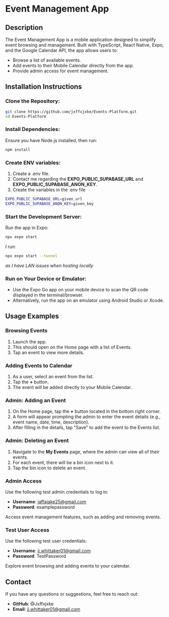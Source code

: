 # Event Management App

## Description

The Event Management App is a mobile application designed to simplify event browsing and management. Built with TypeScript, React Native, Expo, and the Google Calendar API, the app allows users to:

- Browse a list of available events.
- Add events to their Mobile Calendar directly from the app.
- Provide admin access for event management.

## Installation Instructions

### Clone the Repository:
```bash
git clone https://github.com/jxffxjxke/Events-Platform.git
cd Events-Platform

```

### Install Dependencies:
Ensure you have Node.js installed, then run:
```bash
npm install
```

### Create ENV variables:
1. Create a .env file.
2. Contact me regarding the **EXPO_PUBLIC_SUPABASE_URL** and **EXPO_PUBLIC_SUPABASE_ANON_KEY**.
3. Create the variables in the .env file
```bash
EXPO_PUBLIC_SUPABASE_URL=given_url
EXPO_PUBLIC_SUPABASE_ANON_KEY=given_key
```

### Start the Development Server:
Run the app in Expo:
```bash
npx expo start
```

_I run:_
```bash
npx expo start --tunnel
```
_as I have LAN issues when hosting locally_

### Run on Your Device or Emulator:
- Use the Expo Go app on your mobile device to scan the QR code displayed in the terminal/browser.
- Alternatively, run the app on an emulator using Android Studio or Xcode.

## Usage Examples

### Browsing Events
1. Launch the app.
2. This should open on the Home page with a list of Events.
3. Tap an event to view more details.

### Adding Events to Calendar
1. As a user, select an event from the list.
2. Tap the **+** button.
3. The event will be added directly to your Mobile Calendar.

### Admin: Adding an Event
1. On the Home page, tap the **+** button located in the bottom right corner.
2. A form will appear prompting the admin to enter the event details (e.g., event name, date, time, description).
3. After filling in the details, tap "Save" to add the event to the Events list.

### Admin: Deleting an Event
1. Navigate to the **My Events** page, where the admin can view all of their events.
2. For each event, there will be a bin icon next to it.
3. Tap the bin icon to delete an event.

### Admin Access
Use the following test admin credentials to log in:
- **Username**: jaffajake25@gmail.com
- **Password**: examplepassword

Access event management features, such as adding and removing events.

### Test User Access
Use the following test user credentials:
- **Username**: jj.whittaker01@gmail.com
- **Password**: TestPassword

Explore event browsing and adding events to your calendar.

## Contact

If you have any questions or suggestions, feel free to reach out:

- **GitHub**: @Jxffxjxke
- **Email**: jj.whittaker01@gmail.com

